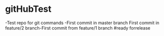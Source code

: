 # gitHubTest
-Test repo for git commands
-First commit in master branch
First commit in feature/2 branch-First commit from feature/1 branch
#ready forrelease
